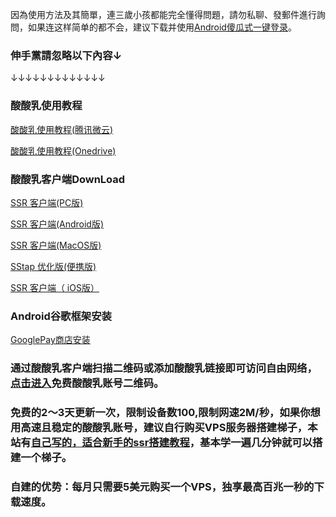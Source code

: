 
因為使用方法及其簡單，連三歲小孩都能完全懂得問題，請勿私聊、發郵件進行詢問，如果连这样简单的都不会，建议下载并使用[Android傻瓜式一键登录](https://yadi.sk/d/UI5GU3CstPz4-w)。  
### 伸手黨請忽略以下內容↓
↓↓↓↓↓↓↓↓↓↓↓↓↓
### 酸酸乳使用教程

[酸酸乳使用教程(腾讯微云)](https://share.weiyun.com/5q7G4tD)

[酸酸乳使用教程(Onedrive)](https://1drv.ms/f/s!AmWIHMwCirfbhU9bwKDZPSyR8qCQ)

### 酸酸乳客户端DownLoad
[SSR 客户端(PC版)](http://dixssr.tk/Proxy/ShadowsocksR/Windows/ShadowsocksR-win-4.9.0.zip)

[SSR 客户端(Android版)](https://yadi.sk/d/NixhpUFc3aenzM)

[SSR 客户端(MacOS版)](https://dlc.ssrshare.xyz/list/32584/)

[SStap 优化版(便携版)](https://www.sockscap64.com/zh-hans/sstap/)

[SSR 客户端（ iOS版）](https://yadi.sk/d/PSHC5iYtsRlohQ)

### Android谷歌框架安装
[GooglePay商店安装](https://www.lanzous.com/b385143/)

### 通过酸酸乳客户端扫描二维码或添加酸酸乳链接即可访问自由网络，[点击进入](https://juejin.im/post/5bd0e6e3f265da0af1617fdc)免费酸酸乳账号二维码。


### 免费的2～3天更新一次，限制设备数100,限制网速2M/秒，如果你想用高速且稳定的酸酸乳账号，建议自行购买VPS服务器搭建梯子，本站有[自己写的，适合新手的ssr搭建教程](https://github.com/jp4593425/USmilk/blob/master/README.md)，基本学一遍几分钟就可以搭建一个梯子。
### 自建的优势：每月只需要5美元购买一个VPS，独享最高百兆一秒的下载速度。
